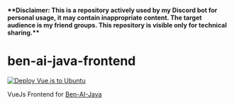 <p align="left"><b>**Disclaimer: This is a repository actively used by my Discord bot for personal usage, it may contain inappropriate content. The target audience is my friend groups. This repository is visible only for technical sharing.**</b></p>

# ben-ai-java-frontend

[![Deploy Vue.js to Ubuntu](https://github.com/Benwyw/ben-ai-java-frontend/actions/workflows/npm.yml/badge.svg)](https://github.com/Benwyw/ben-ai-java-frontend/actions/workflows/npm.yml)

VueJs Frontend for [Ben-AI-Java](https://github.com/Benwyw/Ben-AI-Java)
